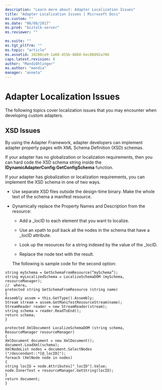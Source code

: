```yaml
---
description: "Learn more about: Adapter Localization Issues"
title: "Adapter Localization Issues | Microsoft Docs"
ms.custom: ""
ms.date: "06/08/2017"
ms.prod: "biztalk-server"
ms.reviewer: ""

ms.suite: ""
ms.tgt_pltfrm: ""
ms.topic: "article"
ms.assetid: 3d200ce9-1a60-455b-88b0-6ec86092a786
caps.latest.revision: 8
author: "MandiOhlinger"
ms.author: "mandia"
manager: "anneta"
---
```

# Adapter Localization Issues
The following topics cover localization issues that you may encounter when developing custom adapters.  
  
## XSD Issues  
 By using the Adapter Framework, adapter developers can implement adapter property pages with XML Schema Definition (XSD) schemas.  
  
 If your adapter has no globalization or localization requirements, then you can hard code the XSD schema string inside the **IDynamicAdapterConfig:GetConfigSchema** function.  
  
 If your adapter has globalization or localization requirements, you can implement the XSD schema in one of two ways.  
  
- Use separate XSD files outside the design-time binary. Make the whole text of the schema a manifest resource.  
  
- Dynamically replace the Property Names and Description from the resource:  
  
  -   Add a _locID to each element that you want to localize.  
  
  -   Use an xpath to pull back all the nodes in the schema that have a _locID attribute.  
  
  -   Look up the resources for a string indexed by the value of the _locID.  
  
  -   Replace the node text with the result.  
  
  The following is sample code for the second option:  
  
```  
string mySchema = GetSchemaFromResource(“mySchema”);  
string myLocalizedSchema = LocalizeSchemaDOM (mySchema, resourceManager);  
//  where…  
protected string GetSchemaFromResource (string name)  
{  
Assembly assem = this.GetType().Assembly;  
Stream stream = assem.GetManifestResourceStream(name);  
StreamReader reader = new StreamReader(stream);  
string schema = reader.ReadToEnd();  
return schema;  
}  
  
protected XmlDocument LocalizeSchemaDOM (string schema, ResourceManager resourceManager)  
{  
XmlDocument document = new XmlDocument();  
document.LoadXml(schema);  
XmlNodeList nodes = document.SelectNodes  
("/descendant::*[@_locID]");  
foreach (XmlNode node in nodes)  
{  
string locID = node.Attributes["_locID"].Value;  
node.InnerText = resourceManager.GetString(locID);  
}  
return document;  
}  
```
